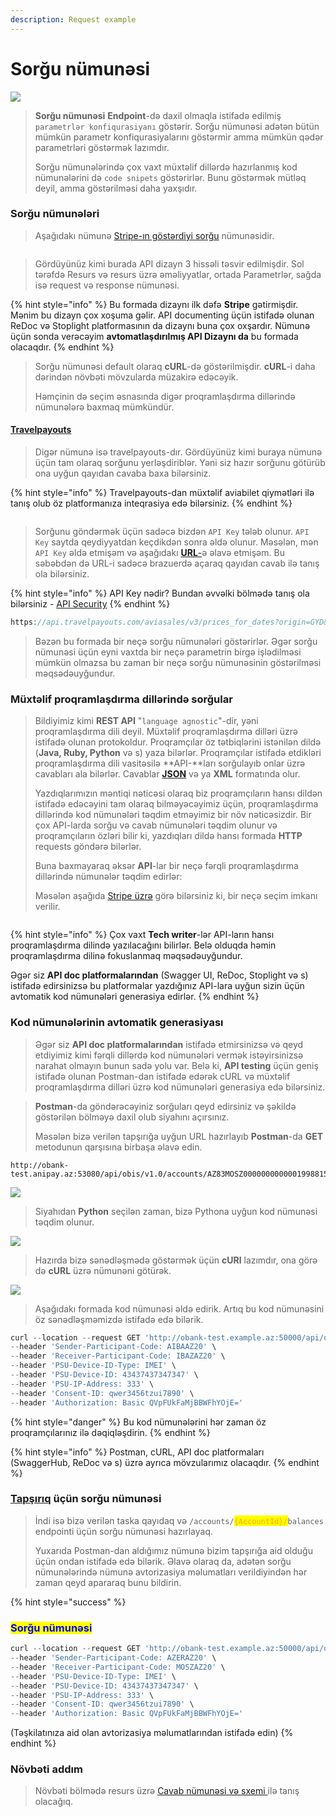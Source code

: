 ```yaml
---
description: Request example
---
```


# Sorğu nümunəsi

![](../.gitbook/assets/request.png)

> **Sorğu nümunəsi** **Endpoint**-də daxil olmaqla istifadə edilmiş `parametrlər konfiqurasiyanı` göstərir. Sorğu nümunəsi adətən bütün mümkün parametr konfiqurasiyalarını göstərmir amma mümkün qədər parametrləri göstərmək lazımdır.
>
> Sorğu nümunələrində çox vaxt müxtəlif dillərdə hazırlanmış kod nümunələrini də `code snipets` göstərirlər. Bunu göstərmək mütləq deyil, amma göstərilməsi daha yaxşıdır.

### Sorğu nümunələri

> Aşağıdakı nümunə [Stripe-ın göstərdiyi sorğu](https://stripe.com/docs/api/customer\_bank\_accounts/create) nümunəsidir.

<figure><img src="../.gitbook/assets/Stripe_request_example_v1.png" alt=""><figcaption></figcaption></figure>

> Gördüyünüz kimi burada API dizayn 3 hissəli təsvir edilmişdir. Sol tərəfdə Resurs və resurs üzrə əməliyyatlar, ortada Parametrlər, sağda isə request və response nümunəsi.&#x20;

{% hint style="info" %}
Bu formada dizaynı ilk dəfə **Stripe** gətirmişdir. Mənim bu dizayn çox xoşuma gəlir. API documenting üçün istifadə olunan ReDoc və Stoplight platformasının da dizaynı buna çox oxşardır. Nümunə üçün sonda verəcəyim **avtomatlaşdırılmış API Dizaynı da** bu formada olacaqdır.
{% endhint %}

> Sorğu nümunəsi default olaraq **cURL**-də göstərilmişdir. **cURL**-i daha dərindən növbəti mövzularda müzakirə edəcəyik.&#x20;
>
> Həmçinin də seçim əsnasında digər proqramlaşdırma dillərində nümunələrə baxmaq mümkündür.

#### [Travelpayouts](https://support.travelpayouts.com/hc/en-us/articles/203956163-Travel-insights-with-Aviasales-Data-API)

> Digər nümunə isə travelpayouts-dır. Gördüyünüz kimi buraya nümunə üçün tam olaraq sorğunu yerləşdiriblər. Yəni siz hazır sorğunu götürüb ona uyğun qayıdan cavaba baxa bilərsiniz.

{% hint style="info" %}
Travelpayouts-dan müxtəlif aviabilet qiymətləri ilə tanış olub öz platformanıza inteqrasiya edə bilərsiniz.
{% endhint %}

<figure><img src="../.gitbook/assets/travel-request_example_v1.png" alt=""><figcaption></figcaption></figure>

> Sorğunu göndərmək üçün sadəcə bizdən `API Key` tələb olunur. `API Key` saytda qeydiyyatdan keçdikdən sonra əldə olunur. Məsələn, mən `API Key` əldə etmişəm və aşağıdakı [**URL**-](https://api.travelpayouts.com/aviasales/v3/prices\_for\_dates?origin=GYD\&token=3c63416a24d3b969da6df9271faa9d6e)ə əlavə etmişəm. Bu səbəbdən də URL-i sadəcə brazuerdə açaraq qayıdan cavab ilə tanış ola bilərsiniz.

{% hint style="info" %}
API Key nədir? Bundan əvvəlki bölmədə tanış ola bilərsiniz - [API Security](https://multibank.gitbook.io/api-security/avtorizasiya-noevl-ri/api-key)
{% endhint %}

```javascript
https://api.travelpayouts.com/aviasales/v3/prices_for_dates?origin=GYD&token=3c63416a24d3b969da6df9271faa9d6e
```

> Bəzən bu formada bir neçə sorğu nümunələri göstərirlər. Əgər sorğu nümunəsi üçün eyni vaxtda bir neçə parametrin birgə işlədilməsi mümkün olmazsa bu zaman bir neçə sorğu nümunəsinin göstərilməsi məqsədəuyğundur.

### Müxtəlif proqramlaşdırma dillərində sorğular <a href="#requests-in-various-languages" id="requests-in-various-languages"></a>

> Bildiyimiz kimi **REST API** "`language agnostic`"-dir, yəni proqramlaşdırma dili deyil. Müxtəlif proqramlaşdırma dilləri üzrə istifadə olunan protokoldur. Proqramçılar öz tətbiqlərini istənilən dildə (**Java, Ruby, Python** və s) yaza bilərlər. Proqramçılar istifadə etdikləri proqramlaşdırma dili vasitəsilə **API-**ları sorğulayıb onlar üzrə cavabları ala bilərlər. Cavablar [**JSON**](parametrl-r.md#json-uezr-uemumi-m-lumat) və ya **XML** formatında olur.&#x20;
>
> Yazdıqlarımızın məntiqi nəticəsi olaraq biz proqramçıların hansı dildən istifadə edəcəyini tam olaraq bilməyəcəyimiz üçün, proqramlaşdırma dillərində kod nümunələri təqdim etməyimiz bir növ nəticəsizdir. Bir çox API-larda sorğu və cavab nümunələri təqdim olunur və proqramçıların özləri bilir ki, yazdıqları dildə hansı formada **HTTP** requests göndərə bilərlər.
>
> Buna baxmayaraq əksər **API**-lar bir neçə fərqli proqramlaşdırma dillərində nümunələr təqdim edirlər:
>
> Məsələn aşağıda [Stripe üzrə](https://stripe.com/docs/api/customer\_bank\_accounts/object?lang=python) görə bilərsiniz ki, bir neçə seçim imkanı verilir.

<figure><img src="../.gitbook/assets/stripe_code_snip_v1.png" alt=""><figcaption></figcaption></figure>

{% hint style="info" %}
Çox vaxt **Tech writer**-lər API-ların hansı proqramlaşdırma dilində yazılacağını bilirlər. Belə olduqda həmin proqramlaşdırma dilinə fokuslanmaq məqsədəuyğundur.&#x20;

Əgər siz **API doc platformalarından** (Swagger UI, ReDoc, Stoplight və s) istifadə edirsinizsə bu platformalar yazdığınız API-lara uyğun sizin üçün avtomatik kod nümunələri generasiya edirlər.
{% endhint %}

### Kod nümunələrinin avtomatik generasiyası

> Əgər siz **API doc platformalarından** istifadə etmirsinizsə və qeyd etdiyimiz kimi fərqli dillərdə kod nümunələri vermək istəyirsinizsə narahat olmayın bunun sadə yolu var. Belə ki, **API testing** üçün geniş istifadə olunan Postman-dan istifadə edərək cURL və müxtəlif proqramlaşdırma dilləri üzrə kod nümunələri generasiya edə bilərsiniz.

> **Postman**-da göndərəcəyiniz sorğuları qeyd edirsiniz və şəkildə göstərilən bölməyə daxil olub siyahını açırsınız.&#x20;
>
> Məsələn bizə verilən tapşırığa uyğun URL hazırlayıb **Postman**-da **GET** metodunun qarşısına birbaşa əlavə edin.

```
http://obank-test.anipay.az:53080/api/obis/v1.0/accounts/AZ83MOSZ00000000000019988155/balances
```

![](<../.gitbook/assets/Screenshot from 2022-08-16 16-20-29 (1).png>)

> Siyahıdan **Python** seçilən zaman, bizə Pythona uyğun kod nümunəsi təqdim olunur.

![](<../.gitbook/assets/postman\_python (1).png>)

> Hazırda bizə sənədləşmədə göstərmək üçün **cURl** lazımdır, ona görə də **cURL** üzrə nümunəni götürək.

![](<../.gitbook/assets/postman\_cUrl (1).png>)

> Aşağıdakı formada kod nümunəsi əldə edirik. Artıq bu kod nümunəsini öz sənədləşməmizdə istifadə edə bilərik.

```javascript
curl --location --request GET 'http://obank-test.example.az:50000/api/obis/v1.0/accounts/AZ83MOSZ00000000000019988155/balances' \
--header 'Sender-Participant-Code: AIBAAZ20' \
--header 'Receiver-Participant-Code: IBAZAZ20' \
--header 'PSU-Device-ID-Type: IMEI' \
--header 'PSU-Device-ID: 43437437347347' \
--header 'PSU-IP-Address: 333' \
--header 'Consent-ID: qwer3456tzui7890' \
--header 'Authorization: Basic QVpFUkFaMjBBWFhYOjE='
```

{% hint style="danger" %}
Bu kod nümunələrini hər zaman öz proqramçılarınız ilə dəqiqləşdirin.
{% endhint %}

{% hint style="info" %}
Postman, cURL, API doc platformaları (SwaggerHub, ReDoc və s) üzrə ayrıca mövzularımız olacaqdır.
{% endhint %}

### [Tapşırıq](../tapsiriq.md#s-n-dl-sdirm-k-uecuen-m-lumat) üçün sorğu nümunəsi <a href="#request-example-for-the-surfreport-endpoint" id="request-example-for-the-surfreport-endpoint"></a>

> İndi isə bizə verilən taska qayıdaq və `/accounts/`<mark style="color:orange;">`{AccountId}/`</mark>`balances` endpointi üçün sorğu nümunəsi hazırlayaq.&#x20;
>
> Yuxarıda Postman-dan aldığımız nümunə bizim tapşırığa aid olduğu üçün ondan istifadə edə bilərik. Əlavə olaraq da, adətən sorğu nümunələrində nümunə avtorizasiya məlumatları verildiyindən hər zaman qeyd apararaq bunu bildirin.&#x20;

{% hint style="success" %}
### <mark style="color:blue;">**Sorğu nümunəsi**</mark>

```javascript
curl --location --request GET 'http://obank-test.example.az:50000/api/obis/v1.0/accounts/AZ83MOSZ00000000000019988155/balances' \
--header 'Sender-Participant-Code: AZERAZ20' \
--header 'Receiver-Participant-Code: MOSZAZ20' \
--header 'PSU-Device-ID-Type: IMEI' \
--header 'PSU-Device-ID: 43437437347347' \
--header 'PSU-IP-Address: 333' \
--header 'Consent-ID: qwer3456tzui7890' \
--header 'Authorization: Basic QVpFUkFaMjBBWFhYOjE='
```

(Təşkilatınıza aid olan avtorizasiya məlumatlarından istifadə edin)
{% endhint %}

### Növbəti addım

> Növbəti bölmədə resurs üzrə [Cavab nümunəsi və sxemi](cavab-nuemun-si-v-sxemi.md)[ ](endpoint-v-metodlar.md)ilə tanış olacağıq.&#x20;

